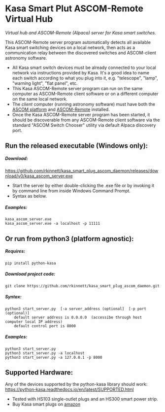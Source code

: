 # Kasa Smart Plut ASCOM-Remote Virtual Hub
*Virtual hub and ASCOM-Remote (Alpaca) server for Kasa smart switches.*

This ASCOM-Remote server program automatically detects all available Kasa smart switching devices on a local network, then acts as a communication relay between the discovered switches and ASCOM-client astronomy software.
* All Kasa smart switch devices must be already connected to your local network via instructions provided by Kasa.  It's a good idea to name each switch according to what you plug into it, e.g. "telescope", "lamp", "warning light", "flat panel", etc.
* This Kasa ASCOM-Remote server program can run on the same computer as ASCOM-Remote client software or on a different computer on the same local network.
* The *client* computer (running astronomy software) must have both the [ASCOM platform](https://ascom-standards.org/Downloads/Index.htm) and [ASCOM-Remote](https://github.com/ASCOMInitiative/ASCOMRemote/releases) installed.
* Once the Kasa ASCOM-Remote server program has been started, it should be discoverable from any ASCOM-Remote client software via the standard "ASCOM Switch Chooser" utility via default Alpaca discovery port.


## Run the released executable (Windows only):
##### Download:
<https://github.com/rkinnett/kasa_smart_plug_ascom_daemon/releases/download/v0/kasa_ascom_server.exe>
* Start the server by either double-clicking the .exe file or by invoking it by command line from inside Windows Command Prompt.
* Syntax as below.

##### Examples:  
	kasa_ascom_server.exe  
	kasa_ascom_server.exe -a localhost -p 11111
  
## Or run from python3 (platform agnostic):
##### Requires:
	pip install python-kasa
  
##### Download project code:
	git clone https://github.com/rkinnett/kasa_smart_plug_ascom_daemon.git 
  
##### Syntax:  
	python3 start_server.py  [-a server_address (optional]  [-p port (optional)]  
		default server address is 0.0.0.0  (accessibe through host computer local IP address) 
		default control port is 8000  
  
##### Examples:  
	python3 start_server.py  
	python3 start_server.py -a localhost  
	python3 start_server.py -a 127.0.0.1 -p 8000  

## Supported Hardware:
Any of the devices supported by the python-kasa library should work:  
<https://python-kasa.readthedocs.io/en/latest/SUPPORTED.html>  
* Tested with HS103 single-outlet plugs and an HS300 smart power strip.  
* Buy Kasa smart plugs on [amazon](https://www.amazon.com/s?k=kasa+smart+plug)
